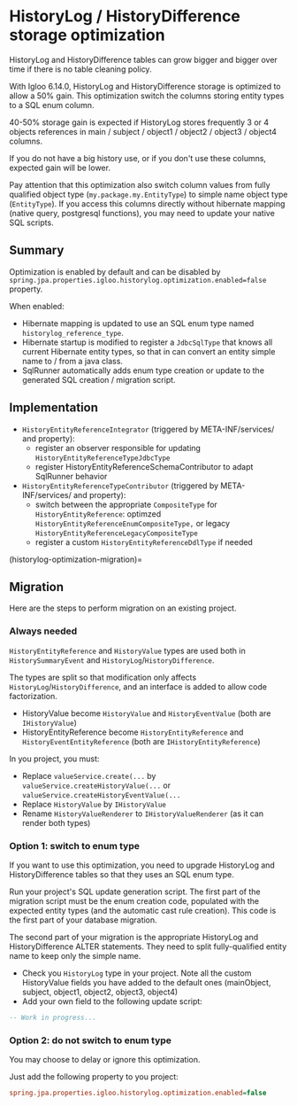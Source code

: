 # HistoryLog / HistoryDifference storage optimization

HistoryLog and HistoryDifference tables can grow bigger and bigger over time
if there is no table cleaning policy.

With Igloo 6.14.0, HistoryLog and HistoryDifference storage is optimized to
allow a 50% gain. This optimization switch the columns storing entity types
to a SQL enum column.

40-50% storage gain is expected if HistoryLog stores frequently 3 or 4 objects
references in main / subject / object1 / object2 / object3 / object4 columns.

If you do not have a big history use, or if you don't use these columns, expected
gain will be lower.

Pay attention that this optimization also switch column values from fully
qualified object type (`my.package.my.EntityType`) to simple name object type
(`EntityType`). If you access this columns directly without hibernate mapping
(native query, postgresql functions), you may need to update your native SQL
scripts.

## Summary

Optimization is enabled by default and can be disabled by
`spring.jpa.properties.igloo.historylog.optimization.enabled=false` property.

When enabled:
* Hibernate mapping is updated to use an SQL enum type named
  `historylog_reference_type`.
* Hibernate startup is modified to register a `JdbcSqlType` that knows all
  current Hibernate entity types, so that in can convert an entity simple
  name to / from a java class.
* SqlRunner automatically adds enum type creation or update to the generated
  SQL creation / migration script.

## Implementation

* `HistoryEntityReferenceIntegrator` (triggered by META-INF/services/ and property):
  * register an observer responsible for updating `HistoryEntityReferenceTypeJdbcType`
  * register HistoryEntityReferenceSchemaContributor to adapt SqlRunner behavior
* `HistoryEntityReferenceTypeContributor` (triggered by META-INF/services/ and property):
  * switch between the appropriate `CompositeType` for `HistoryEntityReference`:
    optimzed `HistoryEntityReferenceEnumCompositeType,` or legacy `HistoryEntityReferenceLegacyCompositeType`
  * register a custom `HistoryEntityReferenceDdlType` if needed

(historylog-optimization-migration)=

## Migration

Here are the steps to perform migration on an existing project.

### Always needed

`HistoryEntityReference` and `HistoryValue` types are used both in `HistorySummaryEvent`
and `HistoryLog`/`HistoryDifference`.

The types are split so that modification only affects `HistoryLog`/`HistoryDifference`,
and an interface is added to allow code factorization.
* HistoryValue become `HistoryValue` and `HistoryEventValue` (both are `IHistoryValue`)
* HistoryEntityReference become `HistoryEntityReference` and `HistoryEventEntityReference` (both are
  `IHistoryEntityReference`)

In you project, you must:
* Replace `valueService.create(...` by `valueService.createHistoryValue(...`
  or `valueService.createHistoryEventValue(...`
* Replace `HistoryValue` by `IHistoryValue`
* Rename `HistoryValueRenderer` to `IHistoryValueRenderer` (as it can render both types)

### Option 1: switch to enum type

If you want to use this optimization, you need to upgrade HistoryLog and HistoryDifference
tables so that they uses an SQL enum type.

Run your project's SQL update generation script. The first part of the migration script must
be the enum creation code, populated with the expected entity types (and the automatic cast
rule creation). This code is the first part of your database migration.

The second part of your migration is the appropriate HistoryLog and HistoryDifference
ALTER statements. They need to split fully-qualified entity name to keep only the simple name.

* Check you `HistoryLog` type in your project. Note all the custom HistoryValue fields you
  have added to the default ones (mainObject, subject, object1, object2, object3, object4)
* Add your own field to the following update script:

```sql
-- Work in progress...
```


### Option 2: do not switch to enum type

You may choose to delay or ignore this optimization.

Just add the following property to you project:

```ini
spring.jpa.properties.igloo.historylog.optimization.enabled=false
```
